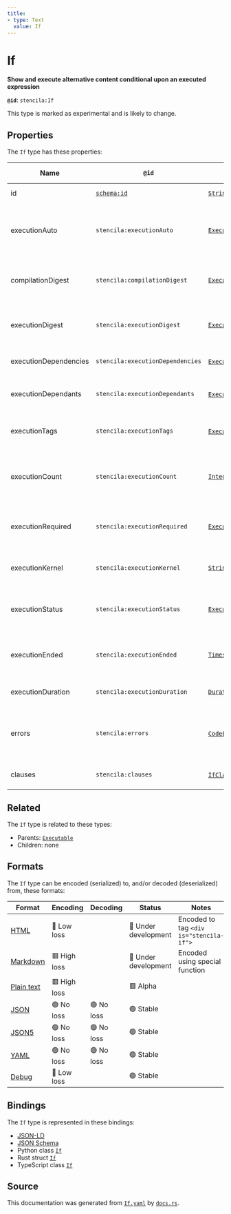 ```yaml
---
title:
- type: Text
  value: If
---
```


# If

**Show and execute alternative content conditional upon an executed expression**

**`@id`**: `stencila:If`

This type is marked as experimental and is likely to change.

## Properties

The `If` type has these properties:

| Name                  | `@id`                                | Type                                                                                           | Description                                                          | Inherited from                                                             |
| --------------------- | ------------------------------------ | ---------------------------------------------------------------------------------------------- | -------------------------------------------------------------------- | -------------------------------------------------------------------------- |
| id                    | [`schema:id`](https://schema.org/id) | [`String`](https://stencila.dev/docs/reference/schema/data/string)                             | The identifier for this item                                         | [`Entity`](https://stencila.dev/docs/reference/schema/other/entity)        |
| executionAuto         | `stencila:executionAuto`             | [`ExecutionAuto`](https://stencila.dev/docs/reference/schema/flow/execution-auto)              | Under which circumstances the code should be automatically executed. | [`Executable`](https://stencila.dev/docs/reference/schema/flow/executable) |
| compilationDigest     | `stencila:compilationDigest`         | [`ExecutionDigest`](https://stencila.dev/docs/reference/schema/flow/execution-digest)          | A digest of the content, semantics and dependencies of the node.     | [`Executable`](https://stencila.dev/docs/reference/schema/flow/executable) |
| executionDigest       | `stencila:executionDigest`           | [`ExecutionDigest`](https://stencila.dev/docs/reference/schema/flow/execution-digest)          | The `compileDigest` of the node when it was last executed.           | [`Executable`](https://stencila.dev/docs/reference/schema/flow/executable) |
| executionDependencies | `stencila:executionDependencies`     | [`ExecutionDependency`](https://stencila.dev/docs/reference/schema/flow/execution-dependency)* | The upstream dependencies of this node.                              | [`Executable`](https://stencila.dev/docs/reference/schema/flow/executable) |
| executionDependants   | `stencila:executionDependants`       | [`ExecutionDependant`](https://stencila.dev/docs/reference/schema/flow/execution-dependant)*   | The downstream dependants of this node.                              | [`Executable`](https://stencila.dev/docs/reference/schema/flow/executable) |
| executionTags         | `stencila:executionTags`             | [`ExecutionTag`](https://stencila.dev/docs/reference/schema/flow/execution-tag)*               | Tags in the code which affect its execution                          | [`Executable`](https://stencila.dev/docs/reference/schema/flow/executable) |
| executionCount        | `stencila:executionCount`            | [`Integer`](https://stencila.dev/docs/reference/schema/data/integer)                           | A count of the number of times that the node has been executed.      | [`Executable`](https://stencila.dev/docs/reference/schema/flow/executable) |
| executionRequired     | `stencila:executionRequired`         | [`ExecutionRequired`](https://stencila.dev/docs/reference/schema/flow/execution-required)      | Whether, and why, the code requires execution or re-execution.       | [`Executable`](https://stencila.dev/docs/reference/schema/flow/executable) |
| executionKernel       | `stencila:executionKernel`           | [`String`](https://stencila.dev/docs/reference/schema/data/string)                             | The id of the kernel that the node was last executed in.             | [`Executable`](https://stencila.dev/docs/reference/schema/flow/executable) |
| executionStatus       | `stencila:executionStatus`           | [`ExecutionStatus`](https://stencila.dev/docs/reference/schema/flow/execution-status)          | Status of the most recent, including any current, execution.         | [`Executable`](https://stencila.dev/docs/reference/schema/flow/executable) |
| executionEnded        | `stencila:executionEnded`            | [`Timestamp`](https://stencila.dev/docs/reference/schema/data/timestamp)                       | The timestamp when the last execution ended.                         | [`Executable`](https://stencila.dev/docs/reference/schema/flow/executable) |
| executionDuration     | `stencila:executionDuration`         | [`Duration`](https://stencila.dev/docs/reference/schema/data/duration)                         | Duration of the last execution.                                      | [`Executable`](https://stencila.dev/docs/reference/schema/flow/executable) |
| errors                | `stencila:errors`                    | [`CodeError`](https://stencila.dev/docs/reference/schema/code/code-error)*                     | Errors when compiling (e.g. syntax errors) or executing the node.    | [`Executable`](https://stencila.dev/docs/reference/schema/flow/executable) |
| clauses               | `stencila:clauses`                   | [`IfClause`](https://stencila.dev/docs/reference/schema/flow/if-clause)*                       | The clauses making up the `If` node                                  | [`If`](https://stencila.dev/docs/reference/schema/flow/if)                 |

## Related

The `If` type is related to these types:

- Parents: [`Executable`](https://stencila.dev/docs/reference/schema/flow/executable)
- Children: none

## Formats

The `If` type can be encoded (serialized) to, and/or decoded (deserialized) from, these formats:

| Format                                                           | Encoding       | Decoding     | Status                 | Notes                                   |
| ---------------------------------------------------------------- | -------------- | ------------ | ---------------------- | --------------------------------------- |
| [HTML](https://stencila.dev/docs/reference/formats/{name})       | 🔷 Low loss     |              | 🚧 Under development    | Encoded to tag `<div is="stencila-if">` |
| [Markdown](https://stencila.dev/docs/reference/formats/{name})   | 🟥 High loss    |              | 🚧 Under development    | Encoded using special function          |
| [Plain text](https://stencila.dev/docs/reference/formats/{name}) | 🟥 High loss    |              | 🟥 Alpha                |                                         |
| [JSON](https://stencila.dev/docs/reference/formats/{name})       | 🟢 No loss      | 🟢 No loss    | 🟢 Stable               |                                         |
| [JSON5](https://stencila.dev/docs/reference/formats/{name})      | 🟢 No loss      | 🟢 No loss    | 🟢 Stable               |                                         |
| [YAML](https://stencila.dev/docs/reference/formats/{name})       | 🟢 No loss      | 🟢 No loss    | 🟢 Stable               |                                         |
| [Debug](https://stencila.dev/docs/reference/formats/{name})      | 🔷 Low loss     |              | 🟢 Stable               |                                         |

## Bindings

The `If` type is represented in these bindings:

- [JSON-LD](https://stencila.dev/If.jsonld)
- [JSON Schema](https://stencila.dev/If.schema.json)
- Python class [`If`](https://github.com/stencila/stencila/blob/main/python/stencila/types/if.py)
- Rust struct [`If`](https://github.com/stencila/stencila/blob/main/rust/schema/src/types/if.rs)
- TypeScript class [`If`](https://github.com/stencila/stencila/blob/main/typescript/src/types/If.ts)

## Source

This documentation was generated from [`If.yaml`](https://github.com/stencila/stencila/blob/main/schema/If.yaml) by [`docs.rs`](https://github.com/stencila/stencila/blob/main/rust/schema-gen/src/docs.rs).